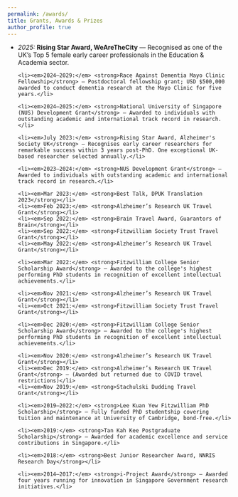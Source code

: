 ```yaml
---
permalink: /awards/
title: Grants, Awards & Prizes
author_profile: true
---
```



<section>
  <ul>
    <li><em>2025:</em> <strong>Rising Star Award, WeAreTheCity</strong> — Recognised as one of the UK’s Top 5 female early career professionals in the Education & Academia sector.</li>

    <li><em>2024–2029:</em> <strong>Race Against Dementia Mayo Clinic Fellowship</strong> — Postdoctoral fellowship grant; USD $500,000 awarded to conduct dementia research at the Mayo Clinic for five years.</li>

    <li><em>2024–2025:</em> <strong>National University of Singapore (NUS) Development Grant</strong> — Awarded to individuals with outstanding academic and international track record in research.</li>

    <li><em>July 2023:</em> <strong>Rising Star Award, Alzheimer's Society UK</strong> — Recognises early career researchers for remarkable success within 3 years post-PhD. One exceptional UK-based researcher selected annually.</li>

    <li><em>2023–2024:</em> <strong>NUS Development Grant</strong> — Awarded to individuals with outstanding academic and international track record in research.</li>

    <li><em>Mar 2023:</em> <strong>Best Talk, DPUK Translation 2023</strong></li>
    <li><em>Feb 2023:</em> <strong>Alzheimer’s Research UK Travel Grant</strong></li>
    <li><em>Sep 2022:</em> <strong>Brain Travel Award, Guarantors of Brain</strong></li>
    <li><em>Sep 2022:</em> <strong>Fitzwilliam Society Trust Travel Grant</strong></li>
    <li><em>May 2022:</em> <strong>Alzheimer’s Research UK Travel Grant</strong></li>

    <li><em>Mar 2022:</em> <strong>Fitzwilliam College Senior Scholarship Award</strong> — Awarded to the college's highest performing PhD students in recognition of excellent intellectual achievements.</li>

    <li><em>Nov 2021:</em> <strong>Alzheimer’s Research UK Travel Grant</strong></li>
    <li><em>Oct 2021:</em> <strong>Fitzwilliam Society Trust Travel Grant</strong></li>

    <li><em>Dec 2020:</em> <strong>Fitzwilliam College Senior Scholarship Award</strong> — Awarded to the college's highest performing PhD students in recognition of excellent intellectual achievements.</li>

    <li><em>Nov 2020:</em> <strong>Alzheimer’s Research UK Travel Grant</strong></li>
    <li><em>Dec 2019:</em> <strong>Alzheimer’s Research UK Travel Grant</strong> — (Awarded but returned due to COVID travel restrictions)</li>
    <li><em>Nov 2019:</em> <strong>Stachulski Dudding Travel Grant</strong></li>

    <li><em>2019–2022:</em> <strong>Lee Kuan Yew Fitzwilliam PhD Scholarship</strong> — Fully funded PhD studentship covering tuition and maintenance at University of Cambridge, bond-free.</li>

    <li><em>2019:</em> <strong>Tan Kah Kee Postgraduate Scholarship</strong> — Awarded for academic excellence and service contributions in Singapore.</li>

    <li><em>2018:</em> <strong>Best Junior Researcher Award, NNRIS Research Day</strong></li>

    <li><em>2014–2017:</em> <strong>i-Project Award</strong> — Awarded four years running for innovation in Singapore Government research initiatives.</li>
  </ul>
</section>
